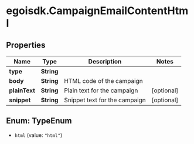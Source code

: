 # egoisdk.CampaignEmailContentHtml

## Properties

Name | Type | Description | Notes
------------ | ------------- | ------------- | -------------
**type** | **String** |  | 
**body** | **String** | HTML code of the campaign | 
**plainText** | **String** | Plain text for the campaign | [optional] 
**snippet** | **String** | Snippet text for the campaign | [optional] 



## Enum: TypeEnum


* `html` (value: `"html"`)





